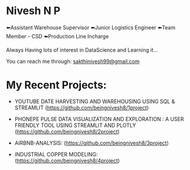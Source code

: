 # Nivesh N P
⬅️Assistant Warehouse Supervisor
⬅️Junior Logistics Engineer
⬅️Team Member - CSD
⬅️Production Line Incharge

Always Having lots of interest in DataScience and Learning it...

You can reach me through: sakthinivesh99@gmail.com

# My Recent Projects:

* YOUTUBE DATE HARVESTING AND WAREHOUSING USING SQL & STREAMLIT
 (https://github.com/beingnivesh8/1project)

* PHONEPE PULSE DATA VISUALIZATION AND EXPLORATION : A USER FRIENDLY TOOL USING STREAMLIT AND PLOTLY
(https://github.com/beingnivesh8/2project)

* AIRBNB-ANALYSIS:
(https://github.com/beingnivesh8/3project)

* INDUSTRIAL COPPER MODELING:
(https://github.com/beingnivesh8/4project)

